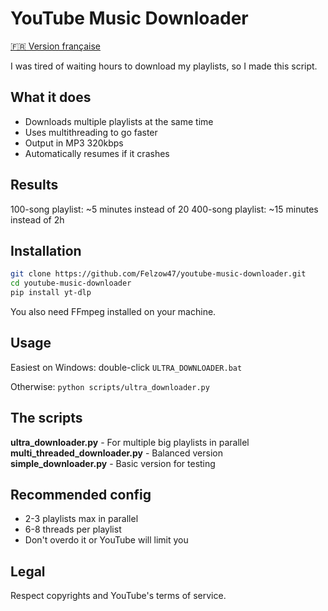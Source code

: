 # YouTube Music Downloader

[🇫🇷 Version française](README.md)

I was tired of waiting hours to download my playlists, so I made this script.

## What it does

- Downloads multiple playlists at the same time
- Uses multithreading to go faster
- Output in MP3 320kbps
- Automatically resumes if it crashes

## Results

100-song playlist: ~5 minutes instead of 20
400-song playlist: ~15 minutes instead of 2h

## Installation

```bash
git clone https://github.com/Felzow47/youtube-music-downloader.git
cd youtube-music-downloader
pip install yt-dlp
```

You also need FFmpeg installed on your machine.

## Usage

Easiest on Windows: double-click `ULTRA_DOWNLOADER.bat`

Otherwise: `python scripts/ultra_downloader.py`

## The scripts

**ultra_downloader.py** - For multiple big playlists in parallel  
**multi_threaded_downloader.py** - Balanced version  
**simple_downloader.py** - Basic version for testing  

## Recommended config

- 2-3 playlists max in parallel
- 6-8 threads per playlist
- Don't overdo it or YouTube will limit you

## Legal

Respect copyrights and YouTube's terms of service.